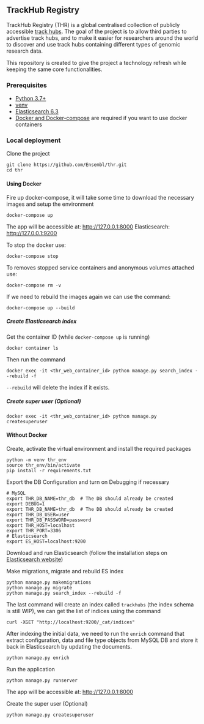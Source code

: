 ## TrackHub Registry

TrackHub Registry (THR) is a global centralised collection of publicly accessible [track hubs](http://genome.ucsc.edu/goldenPath/help/hgTrackHubHelp.html#Intro). The goal of the project is to allow third parties to advertise track hubs, and to make it easier for researchers around the world to discover and use track hubs containing different types of genomic research data.

This repository is created to give the project a technology refresh while keeping the same core functionalities.

### Prerequisites

* [Python 3.7+](https://www.python.org/downloads/)
* [venv](https://docs.python.org/3/library/venv.html)
* [Elasticsearch 6.3](https://www.elastic.co/downloads/past-releases/elasticsearch-6-3-0)
* [Docker and Docker-compose](https://www.docker.com/products/docker-desktop) are required if you want to use docker containers

### Local deployment

Clone the project

```shell script
git clone https://github.com/Ensembl/thr.git
cd thr
```

#### Using Docker

Fire up docker-compose, it will take some time to download the necessary images and setup the environment


```shell script
docker-compose up
```

The app will be accessible at: http://127.0.0.1:8000
Elasticsearch: http://127.0.0.1:9200

To stop the docker use:

```shell script
docker-compose stop
```

To removes stopped service containers and anonymous volumes attached use:

```shell script
docker-compose rm -v
```

If we need to rebuild the images again we can use the command:

```shell script
docker-compose up --build
```

##### Create Elasticsearch index

Get the container ID (while `docker-compose up` is running)

```shell script
docker container ls
```

Then run the command

```shell script
docker exec -it <thr_web_container_id> python manage.py search_index --rebuild -f
```

`--rebuild` will delete the index if it exists.

##### Create super user (Optional)

```shell script
docker exec -it <thr_web_container_id> python manage.py createsuperuser
```

#### Without Docker

Create, activate the virtual environment and install the required packages

```shell script
python -m venv thr_env
source thr_env/bin/activate
pip install -r requirements.txt
```

Export the DB Configuration and turn on Debugging if necessary

```shell script
# MySQL
export THR_DB_NAME=thr_db  # The DB should already be created
export DEBUG=1
export THR_DB_NAME=thr_db  # The DB should already be created
export THR_DB_USER=user
export THR_DB_PASSWORD=password
export THR_HOST=localhost
export THR_PORT=3306
# Elasticsearch
export ES_HOST=localhost:9200
```

Download and run Elasticsearch (follow the installation steps on [Elasticsearch website](https://www.elastic.co/downloads/elasticsearch))

Make migrations, migrate and rebuild ES index

```shell script
python manage.py makemigrations
python manage.py migrate
python manage.py search_index --rebuild -f
```

The last command will create an index called `trackhubs` (the index schema is still WIP), we can get the list of indices using the command

```shell script
curl -XGET "http://localhost:9200/_cat/indices"
```

After indexing the initial data, we need to run the `enrich` command that extract configuration, data and file type objects from MySQL DB and store it back in Elasticsearch by updating the documents.

```shell script
python manage.py enrich 
```

Run the application

```shell script
python manage.py runserver
```

The app will be accessible at: http://127.0.0.1:8000

Create the super user (Optional)

```shell script
python manage.py createsuperuser
```


